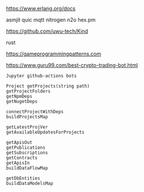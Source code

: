 

https://www.erlang.org/docs

asmjit quic mqtt nitrogen n2o hex.pm

https://github.com/uwu-tech/Kind

rust

https://gameprogrammingpatterns.com

https://www.guru99.com/best-crypto-trading-bot.html

```
Jupyter github-actions bots

Project getProjects(string path)
getProjectFolders
getNpmDeps
getNugetDeps

connectProjectWithDeps
buildProjectsMap

getLatestProjVer
getAvailableUpdatesForProjects

getApisOut
getPublications
getSubscriptions
getContracts
getApisIn
buildDataFlowMap

getDbEntities
buildDataModelsMap
```
